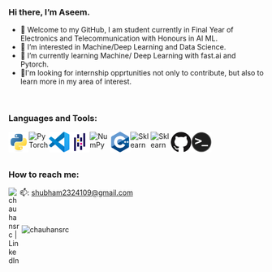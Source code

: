### Hi there, I’m Aseem.

- 👋 Welcome to my GitHub, I am student currently in Final Year of Electronics and Telecommunication with Honours in AI ML.
- 👀 I’m interested in Machine/Deep Learning and Data Science.
- 🌱 I’m currently learning Machine/ Deep Learning with fast.ai and Pytorch.
- 👯I'm looking for internship opprtunities not only to contribute, but also to learn more in my area of interest.
<br />

### Languages and Tools:

<img align="left" alt="Python" width="40px" src="https://raw.githubusercontent.com/devicons/devicon/master/icons/python/python-original.svg" />

<img align="left" alt="PyTorch" width="40px" src="https://www.vectorlogo.zone/logos/pytorch/pytorch-icon.svg" />

<img align="left" alt="Visual Studio Code" width="40px" src="https://raw.githubusercontent.com/github/explore/80688e429a7d4ef2fca1e82350fe8e3517d3494d/topics/visual-studio-code/visual-studio-code.png" />

<img align="left" alt="Pandas" width="40px" src="https://raw.githubusercontent.com/devicons/devicon/2ae2a900d2f041da66e950e4d48052658d850630/icons/pandas/pandas-original.svg" />
<img align="left" alt="NumPy" width="40px" src="https://upload.wikimedia.org/wikipedia/commons/3/31/NumPy_logo_2020.svg" />

<img align="left" alt="CPP" width="40px" src="https://raw.githubusercontent.com/devicons/devicon/master/icons/cplusplus/cplusplus-original.svg" />

<img align="left" alt="Sklearn" width="40px" src="https://upload.wikimedia.org/wikipedia/commons/0/05/Scikit_learn_logo_small.svg" />

<img align="left" alt="Sklearn" width="40px" src="https://seaborn.pydata.org/_images/logo-mark-lightbg.svg" />

<img align="left" alt="GitHub" width="40px" src="https://raw.githubusercontent.com/github/explore/78df643247d429f6cc873026c0622819ad797942/topics/github/github.png" />

<img align="left" alt="Terminal" width="40px" src="https://raw.githubusercontent.com/github/explore/80688e429a7d4ef2fca1e82350fe8e3517d3494d/topics/terminal/terminal.png" />
<br />
<br />
<br />

### How to reach me:

[<img align="left" alt=" chauhansrc  | LinkedIn" width="22px" src="https://cdn.jsdelivr.net/npm/simple-icons@v3/icons/linkedin.svg" />](https://www.linkedin.com/in/chauhansrc/)

📫: shubham2324109@gmail.com
<br />
<br />
<br />
<p>&nbsp;<img align="center" src="https://github-readme-stats.vercel.app/api?username=chauhansrc&show_icons=true&locale=en" alt="chauhansrc" /></p>
